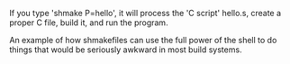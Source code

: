 If you type 'shmake P=hello', it will process the 'C script' hello.s, 
create a proper C file, build it, and run the program. 

An example of how shmakefiles can use the full power of the shell
to do things that would be seriously awkward in most build systems.
